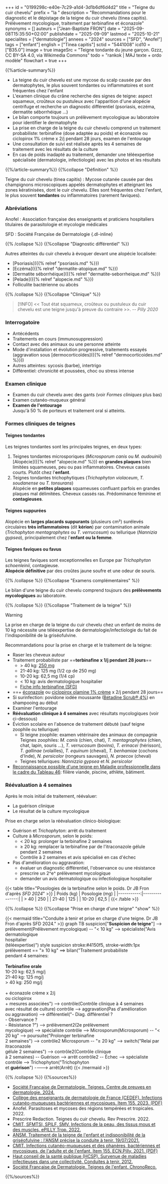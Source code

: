 +++
id = "0199298c-e40e-7c29-a1d4-3d1b6df6d4d2"
title = "Teigne du cuir chevelu"
prefix = "la "
description = "Recommandations pour le diagnostic et le dépistage de la teigne du cuir chevelu (tinea capitis). Prélèvement mycologique, traitement par terbinafine et éconazole"
synonyms = []
auteurs = ["Jean-Baptiste FRON"]
date = "2025-09-08T15:35:50+02:00"
publishdate = "2025-09-09"
lastmod = "2025-10-21"
specialites = ["dermatologie"]
annees = "2024"
sources = ["SFD", "Anofel"]
tags = ["enfant"]
english = ["Tinea capitis"]
sctid = "5441008"
icd10 = ["B35.0"]
image = true
imageSrc = "Teigne tondante du jeune garçon. Gzzz, CC BY-SA 4.0, via Wikimedia Commons"
todo = "rankok | MAJ texte + ordo modèle"
flowchart = true
+++

{{%article-summary%}}

- La teigne du cuir chevelu est une mycose du scalp causée par des dermatophytes, le plus souvent tondantes ou inflammatoires et sont fréquentes chez l'enfant
- L'examen clinique du crâne recherche des signes de teigne: aspect squameux, croûteux ou pustuleux avec l'apparition d'une alopécie centrifuge et recherche un diagnostic différentiel (psoriasis, eczéma, dermatite séborrhéique ...)
- Le bilan comporte toujours un prélèvement mycologique au laboratoire pour identifier le dermatophyte
- La prise en charge de la teigne du cuir chevelu comprend un traitement probabiliste: terbinafine (dose adaptée au poids) et éconazole ou ciclopirox 1% crème x 2/j pendant 28 jours, examen de l'entourage
- Une consultation de suivi est réalisée après les 4 semaines de traitement avec les résultats de la culture
- En cas de poids inadapté au traitement, demander une téléexpertise spécialisée (dermatologie, infectiologie) avec les photos et les résultats

{{%/article-summary%}}
{{%collapse "Définition" %}}

Teigne du cuir chevelu (tinea capitis)
: Mycose cutanée causée par des champignons microscopiques appelés dermatophytes et atteignant les zones kératinisées, dont le cuir chevelu. Elles sont fréquentes chez l'enfant, le plus souvent **tondantes** ou inflammatoires (rarement faviques).

### Abréviations

Anofel
: Association française des enseignants et praticiens hospitaliers titulaires de parasitologie et mycologie médicales

SFD
: Société Française de Dermatologie
{.dl-inline}

{{% /collapse %}}
{{%collapse "Diagnostic différentiel" %}}

Autres atteintes du cuir chevelu à évoquer devant une alopécie localisée:

- [Psoriasis]({{% relref "psoriasis.md" %}})
- [Eczéma]({{% relref "dermatite-atopique.md" %}})
- [Dermatite séborrhéique]({{% relref "dermatite-seborrheique.md" %}})
- [Pelade]({{% relref "alopecie.md" %}})
- Folliculite bactérienne ou abcès

{{% /collapse %}}
{{%collapse "Clinique" %}}

> [!INFO]
> << Tout état squameux, croûteux ou pustuleux du cuir chevelu est une teigne jusqu'à preuve du contraire >>. -- *Pilly 2020*

### Interrogatoire

- Antécédents
- Traitements en cours (immunosuppression)
- Contact avec des animaux ou une personne atteinte
- Mode d'installation et évolution progressive, traitements essayés (aggravation sous [dermocorticoïdes]({{% relref "dermocorticoides.md" %}}))
- Autres atteintes: sycosis (barbe), intertrigo
- Différentiel: chronicité et poussées, choc ou stress intense

### Examen clinique

- Examen du cuir chevelu avec des gants (voir *Formes cliniques* plus bas)
- Examen cutanéo-muqueux général
- **Examen de l'entourage**  
  Jusqu'à 50 % de porteurs et traitement oral si atteints.

### Formes cliniques de teignes

#### Teignes tondantes

Les teignes tondantes sont les principales teignes, en deux types:

1. Teignes tondantes microsporiques (*Microsporum canis* ou *M. audouinii*)  
  [Alopécie]({{% relref "alopecie.md" %}}) en **grandes plaques** bien limitées squameuses, peu ou pas inflammatoires. Cheveux cassés courts. Plutôt chez l'**enfant**.
2. Teignes tondantes trichophytiques (*Trichophyton violaceum*, *T. soudanense* ou *T. tonsurans*)  
  Alopécie en **petites plaques** squameuses confluant parfois en grandes plaques mal délimitées. Cheveux cassés ras. Prédominance féminine et **contagieuses**.

#### Teignes suppurées

Alopécie en **larges placards suppurants** (plusieurs cm²) surélevés circulaires **très inflammatoires** (dit **kérion**) par contamination animale (*Trichophyton mentagrophytes* ou *T. verrucosum*) ou tellurique (*Nannizia gypsea*), principalement chez l'**enfant ou la femme**.

#### Teignes faviques ou favus

Les teignes faviques sont exceptionnelles en Europe par *Trichophyton schoenleinii*, contagieuse.  
**Alopécie définitive** par des croûtes jaune soufre et une odeur de souris.

{{% /collapse %}}
{{%collapse "Examens complémentaires" %}}

Le bilan d'une teigne du cuir chevelu comprend toujours des **prélèvements mycologiques** au laboratoire.

{{% /collapse %}}
{{%collapse "Traitement de la teigne" %}}

> [!WARNING]
> La prise en charge de la teigne du cuir chevelu chez un enfant de moins de 10 kg nécessite une téléexpertise de dermatologie/infectiologie du fait de l'indisponibilité de la griséofulvine.

Recommandations pour la prise en charge et le traitement de la teigne:

- Raser les cheveux autour
- Traitement probabiliste par ==**terbinafine x 1/j pendant 28 jours**==
  - \> 40 kg: [250 mg](https://bdpm.ansm.sante.fr/medicament/64309326/extrait#tab-rcp)
  - 21-40 kg: 125 mg (1/2 cp de 250 mg)
  - 10-20 kg: 62,5 mg (1/4 cp)
  - < 10 kg: avis dermatologique hospitalier
  - [Fiche info terbinafine (SFD)](https://document.sfdermato.org/groupe/centre-de-preuves/teigne/Bordereau-3_Prise-des-medicaments.pdf)
- ==\+ [éconazole](https://bdpm.ansm.sante.fr/medicament/62098492/extrait#tab-rcp) ou [ciclopirox olamine 1% crème](https://bdpm.ansm.sante.fr/medicament/63273126/extrait#tab-rcp) x 2/j pendant 28 jours==
- Si surinfection: povidone iodée moussante ([Bétadine Scrub® 4%](https://bdpm.ansm.sante.fr/medicament/61548837/extrait#tab-rcp)) en shampooing au début
- Examiner l'entourage
- **Réévaluation clinique à 4 semaines** avec résultats mycologiques (voir ci-dessous)
- Éviction scolaire en l'absence de traitement débuté (sauf teigne zoophile ou tellurique)
  - Si teigne zoophile: examen vétérinaire des animaux de compagnie  
    Teignes zoophiles: *M. canis* (chien, chat), *T. mentagrophytes* (chien, chat, lapin, souris ...), *T. verrucosum* (bovins), *T. erinacei* (hérisson), *T. gallinae* (volailles), *T. equinum* (cheval), *T. benhamiae* (cochons d'Inde), *N. persicolor* (rongeurs sauvages), *N. praecox* (cheval)
  - Teignes telluriques: *Nannizzia gypsea* et *N. persicolor*
- [Reconnaissance possible d'une teigne en Maladie professionnelle dans le cadre du Tableau 46](https://www.inrs.fr/publications/bdd/mp/tableau.html?refINRS=RG%2046): filière viande, piscine, athlète, bâtiment.

### Réévaluation à 4 semaines

Après le mois initial de traitement, réévaluer:

- La guérison clinique
- Le résultat de la culture mycologique

Prise en charge selon la réévaluation clinico-biologique:

- Guérison et *Trichophyton*: arrêt du traitement
- Culture à *Microsporum*, selon le poids:
  - < 20 kg: prolonger la terbinafine 2 semaines
  - ≥ 20 kg: remplacer la terbinafine par de l'itraconazole gélule pendant 2 semaines
  - Contrôle à 2 semaines et avis spécialisé en cas d'échec
- Pas d'amélioration ou aggravation:
  - évaluer un diagnostic différentiel, l'observance ou une résistance
  - prescrire un 2^e^ prélèvement mycologique
  - demander un avis dermatologique ou infectiologique hospitalier

{{< table title="Posologies de la terbinafine selon le poids. Dr JB Fron d'après *SFD 2024*" >}}
| Poids (kg) | Posologie (mg) |
|-----------:|---------------:|
| > 40       | 250            |
| 21-40      | 125            |
| 10-20      | 62,5           |
{{< /table >}}

{{% /collapse %}}
{{%collapse "Prise en charge d'une teigne" "show" %}}

{{< mermaid title="Conduite à tenir et prise en charge d'une teigne. Dr JB Fron d'après SFD 2024." >}}
graph TB
  suspicion["<b>Suspicion de teigne</b>"] --> prélèvement(Prélèvement mycologique) -- "&lt; 10 kg" --> spécialiste("Avis dermatologique<br>hospitalier<br>(téléexpertise)")
  style suspicion stroke:#4150f5, stroke-width:1px
    prélèvement == "≥ 10 kg" ==> bilan("Traitement probabiliste<br>pendant 4 semaines:<br><br><b>Terbinafine orale</b><br>10-20 kg: 62,5 mg/j<br>21-40 kg: 125 mg/j<br>&gt; 40 kg: 250 mg/j<br><br>+ éconazole crème x 2/j<br>ou ciclopirox<br>+ mesures associées") --> contrôle(Contrôle clinique à 4 semaines<br>avec résultat de culture)
      contrôle --> aggravation(Pas d'amélioration<br>ou aggravation) --> différentiel("- Diag. différentiel ?<br>- Observance ?<br>- Résistance ?") --> prélèvement2(2e prélèvement<br>mycologique) --> spécialiste
      contrôle --> Microsporum(Microsporum) -- "&lt; 20 kg" --> poursuite("Prolonger terbinafine<br>2 semaines") --> contrôle2
        Microsporum -- "≥ 20 kg" --> switch("Relai par itraconazole<br>gélule 2 semaines") --> contrôle2(Contrôle clinique<br>à 2 semaines) -- Guérison --> arrêt
          contrôle2 -- Échec --> spécialiste
      contrôle --> Trichophyton("Trichophyton<br>et <b>guérison</b>") ----> arrêt(Arrêt)
{{< /mermaid >}}

{{% /collapse %}}
{{%sources%}}

- [Société Française de Dermatologie. Teignes. Centre de preuves en dermatologie. 2024.](https://centredepreuves.sfdermato.org/recommandation-cdp/53-autres-algorithmes-teignes-psoriasis-)
- [Collège des enseignants de dermatologie de France (CEDEF). Infections cutanéo-muqueuses bactériennes et mycosiques. Item 155. 2023. (PDF)](https://cedef.org/wp-content/uploads/2023/09/Item-155-%E2%80%94-Infections-cutaneo-muqueuses-bacteriennes-et-mycosiques_CompressPdf.pdf)
- Anofel. Parasitoses et mycoses des régions tempérées et tropicales. 2022.
- Prescrire Redaction. Teignes du cuir chevelu. Rev Prescrire. 2022.
- [CMIT, SFMTSI, SPILF, SMV. Infections de la peau, des tissus mous et des muscles. ePILLY Trop. 2022.](https://www.infectiologie.com/fr/pillytrop.html)
- [ANSM. Traitement de la teigne de l'enfant et indisponibilité de la griséofulvine : l'ANSM précise la conduite à tenir. 19/07/2021.](https://ansm.sante.fr/actualites/traitement-de-la-teigne-de-lenfant-et-indisponibilite-de-la-griseofulvine-lansm-precise-la-conduite-a-tenir)
- [CMIT. Infections cutanéo-muqueuses et des phanères, bactériennes et mycosiques, de l'adulte et de l'enfant. Item 155. ECN.Pilly. 2021. (PDF)](https://www.infectiologie.com/UserFiles/File/pilly-etudiant/ecn-2020-155-web.pdf)
- [Haut conseil de la santé publique (HCSP). Survenue de maladies infectieuses dans une collectivité. Conduites à tenir. 2012.](https://www.hcsp.fr/Explore.cgi/avisrapportsdomaine?clefr=306)
- [Société Française de Dermatologie. Teignes de l'enfant. ChronoReco.](https://chronoreco.sfdermato.org/recommandation/teignes-de-l-enfant?q42=false)

{{%/sources%}}
